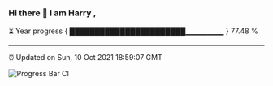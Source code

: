 ### Hi there 👋 I am Harry , 

⏳ Year progress { ███████████████████████▁▁▁▁▁▁▁ } 77.48 %

---

⏰ Updated on Sun, 10 Oct 2021 18:59:07 GMT

![Progress Bar CI](https://github.com/duykhang68/duykhang68/workflows/Progress%20Bar%20CI/badge.svg)
